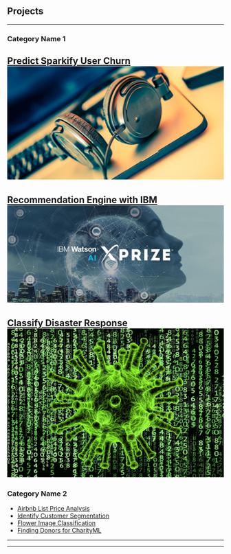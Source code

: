 ## Projects

---

### Category Name 1

[Predict Sparkify User Churn](https://github.com/ustcdj/Sparkify_Churn_Analysis)
<img src="images/07-title.jpg?raw=true"/>
---
[Recommendation Engine with IBM](https://github.com/ustcdj/Recommendation_Engine_with_IBM)
<img src="images/06-title.jpg?raw=true"/>
---
[Classify Disaster Response](https://github.com/ustcdj/Disaster_Response)
<img src="images/05-title.jpg?raw=true"/>
---

### Category Name 2

- [Airbnb List Price Analysis](https://github.com/ustcdj/Airbnb_Pricing)
- [Identify Customer Segmentation](https://github.com/ustcdj/Identify_Customer_Segmentation)
- [Flower Image Classification](https://github.com/ustcdj/Image_Classification)
- [Finding Donors for CharityML](https://github.com/ustcdj/Finding_Donors)

---




---

